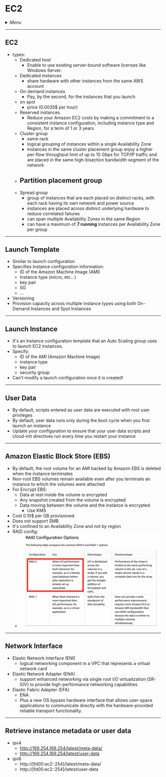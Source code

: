# EC2

<details>
 <summary><i>Menu</i></summary>

- [EC2](#ec2-1)
- [Launch Template](#launch-template)
- [Launch Instance](#launch-instance)
- [User Data](#user-data)
- [EBS](#amazon-elastic-block-store-ebs)
- [Network Interface](#network-interface)
</details>

---
## EC2
- types:
  - Dedicated host
    - Enable to use existing server-bound software licenses like Windows Server.
  - Dedicated instances
    - share hardware with other instances from the same AWS account
  - On-demand instances
    - Pay, by the second, for the instances that you launch
  - on spot
    - price (0.0035$ per hour)
  - Reserved instances
    - Reduce your Amazon EC2 costs by making a commitment to a consistent instance configuration, including instance type and Region, for a term of 1 or 3 years
  - Cluster group
    - same rack
    - logical grouping of instances within a single Availability Zone
    - Instances in the same cluster placement group enjoy a higher per-flow throughput limit of up to 10 Gbps for TCP/IP traffic and are placed in the same high-bisection bandwidth segment of the network
  - Partition placement group
    - 
  - Spread group
    - group of instances that are each placed on distinct racks, with each rack having its own network and power source
    - instances are placed across distinct underlying hardware to reduce correlated failures
    - can span multiple Availability Zones in the same Region
    - can have a maximum of __7 running__ instances per Availability Zone per group

---
## Launch Template
- Similar to launch configuration
- Specifies instance configuration information:
  - ID of the Amazon Machine Image (AMI)
  - Instance type (micro, etc...)
  - key pair
  - SG
  - ...
- Versioning
- Provision capacity across multiple instance types using both On-Demand Instances and Spot Instances

---
## Launch Instance
- It's an instance configuration template that an Auto Scaling group uses to launch EC2 instances.
- Specify:
  - ID of the AMI (Amazon Machine Image)
  - instance type
  - key pair
  - security group
- Can't modify a launch configuration once it is created!

---
## User Data
- By default, scripts entered as user data are executed with root user privileges
- By default, user data runs only during the boot cycle when you first launch an instance
- Update your configuration to ensure that your user data scripts and cloud-init directives run every time you restart your instance

---
## Amazon Elastic Block Store (EBS)
- By default, the root volume for an AMI backed by Amazon EBS is deleted when the instance terminates
- Non-root EBS volumes remain available even after you terminate an instance to which the volumes were attached
- For Encrypt EBS:
  - Data at rest inside the volume is encrypted
  - Any snapshot created from the volume is encrypted
  - Data moving between the volume and the instance is encrypted
    - Use KMS
- Cost 0.10$ per GB provisioned
- Does not support SMB
- It's confined to an Availability Zone and not by region
- RAID config:
  - ![RAID](../../images/raidConfig.jpg)

---
## Network Interface
  - Elastic Network Interface (ENI)
    - logical networking component in a VPC that represents a virtual network card
  - Elastic Network Adapter (ENA)
    - support enhanced networking via single root I/O virtualization (SR-IOV) to provide high-performance networking capabilities
  - Elastic Fabric Adapter (EFA)
    - ENA
    - Plus a new OS bypass hardware interface that allows user-space applications to communicate directly with the hardware-provided reliable transport functionality.

---
## Retrieve instance metadata or user data
- ipv4
  - http://169.254.169.254/latest/meta-data/
  - http://169.254.169.254/latest/user-data
- ipv6
  - http://[fd00:ec2::254]/latest/meta-data/
  - http://[fd00:ec2::254]/latest/user-data